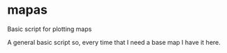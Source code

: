 # mapas
Basic script for plotting maps

A general basic script so, every time that I need a base map I have it here.
